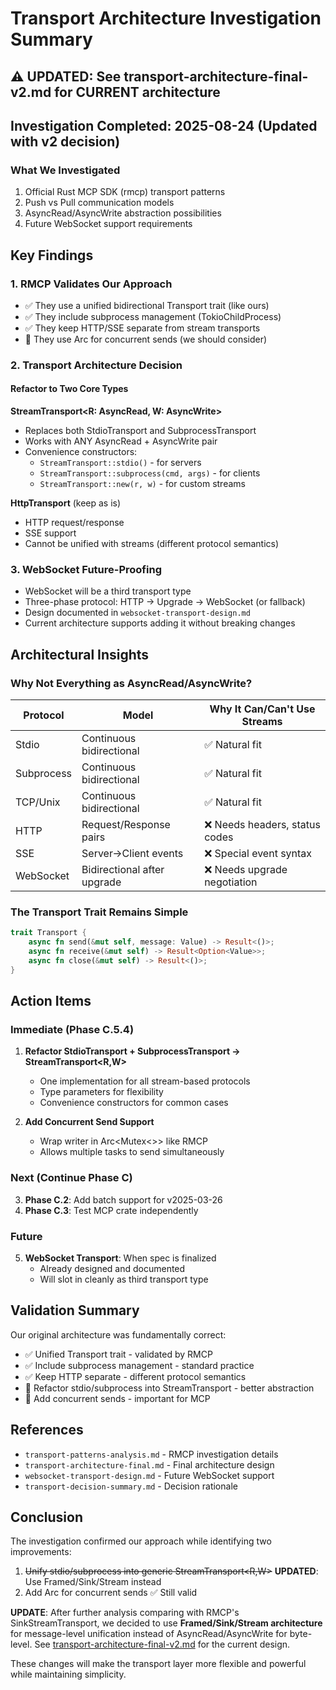 # Transport Architecture Investigation Summary

## ⚠️ UPDATED: See transport-architecture-final-v2.md for CURRENT architecture

## Investigation Completed: 2025-08-24 (Updated with v2 decision)

### What We Investigated
1. Official Rust MCP SDK (rmcp) transport patterns
2. Push vs Pull communication models
3. AsyncRead/AsyncWrite abstraction possibilities
4. Future WebSocket support requirements

## Key Findings

### 1. RMCP Validates Our Approach
- ✅ They use a unified bidirectional Transport trait (like ours)
- ✅ They include subprocess management (TokioChildProcess)
- ✅ They keep HTTP/SSE separate from stream transports
- 📝 They use Arc<Mutex> for concurrent sends (we should consider)

### 2. Transport Architecture Decision

#### Refactor to Two Core Types

**StreamTransport<R: AsyncRead, W: AsyncWrite>**
- Replaces both StdioTransport and SubprocessTransport
- Works with ANY AsyncRead + AsyncWrite pair
- Convenience constructors:
  - `StreamTransport::stdio()` - for servers
  - `StreamTransport::subprocess(cmd, args)` - for clients
  - `StreamTransport::new(r, w)` - for custom streams

**HttpTransport** (keep as is)
- HTTP request/response
- SSE support
- Cannot be unified with streams (different protocol semantics)

### 3. WebSocket Future-Proofing
- WebSocket will be a third transport type
- Three-phase protocol: HTTP → Upgrade → WebSocket (or fallback)
- Design documented in `websocket-transport-design.md`
- Current architecture supports adding it without breaking changes

## Architectural Insights

### Why Not Everything as AsyncRead/AsyncWrite?

| Protocol | Model | Why It Can/Can't Use Streams |
|----------|-------|------------------------------|
| Stdio | Continuous bidirectional | ✅ Natural fit |
| Subprocess | Continuous bidirectional | ✅ Natural fit |
| TCP/Unix | Continuous bidirectional | ✅ Natural fit |
| HTTP | Request/Response pairs | ❌ Needs headers, status codes |
| SSE | Server→Client events | ❌ Special event syntax |
| WebSocket | Bidirectional after upgrade | ❌ Needs upgrade negotiation |

### The Transport Trait Remains Simple
```rust
trait Transport {
    async fn send(&mut self, message: Value) -> Result<()>;
    async fn receive(&mut self) -> Result<Option<Value>>;
    async fn close(&mut self) -> Result<()>;
}
```

## Action Items

### Immediate (Phase C.5.4)
1. **Refactor StdioTransport + SubprocessTransport → StreamTransport<R,W>**
   - One implementation for all stream-based protocols
   - Type parameters for flexibility
   - Convenience constructors for common cases

2. **Add Concurrent Send Support**
   - Wrap writer in Arc<Mutex<>> like RMCP
   - Allows multiple tasks to send simultaneously

### Next (Continue Phase C)
3. **Phase C.2**: Add batch support for v2025-03-26
4. **Phase C.3**: Test MCP crate independently

### Future
5. **WebSocket Transport**: When spec is finalized
   - Already designed and documented
   - Will slot in cleanly as third transport type

## Validation Summary

Our original architecture was fundamentally correct:
- ✅ Unified Transport trait - validated by RMCP
- ✅ Include subprocess management - standard practice
- ✅ Keep HTTP separate - different protocol semantics
- 🔄 Refactor stdio/subprocess into StreamTransport - better abstraction
- 🔄 Add concurrent sends - important for MCP

## References
- `transport-patterns-analysis.md` - RMCP investigation details
- `transport-architecture-final.md` - Final architecture design
- `websocket-transport-design.md` - Future WebSocket support
- `transport-decision-summary.md` - Decision rationale

## Conclusion

The investigation confirmed our approach while identifying two improvements:
1. ~~Unify stdio/subprocess into generic StreamTransport<R,W>~~ **UPDATED**: Use Framed/Sink/Stream instead
2. Add Arc<Mutex> for concurrent sends ✅ Still valid

**UPDATE**: After further analysis comparing with RMCP's SinkStreamTransport, we decided to use **Framed/Sink/Stream architecture** for message-level unification instead of AsyncRead/AsyncWrite for byte-level. See [transport-architecture-final-v2.md](transport-architecture-final-v2.md) for the current design.

These changes will make the transport layer more flexible and powerful while maintaining simplicity.